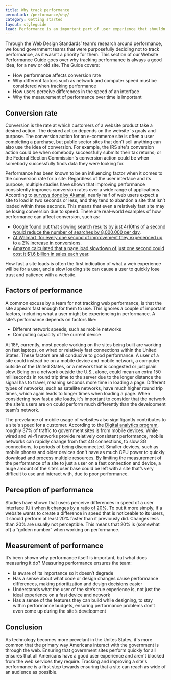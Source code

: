 ```yaml
---
title: Why track performance
permalink: /performance/why/
category: Getting started
layout: styleguide
lead: Performance is an important part of user experience that shouldn’t go unnoticed
---
```


Through the Web Design Standards’ team’s research around performance, we found government teams that were purposefully deciding not to track performance, as it wasn’t  a priority for them. This section of our Website Performance Guide goes over why tracking performance is always a good idea, for a new or old site. The Guide covers:

- How performance affects conversion rate
- Why different factors such as network and computer speed must be considered when tracking performance
- How users perceive differences in the speed of an interface
- Why the measurement of performance over time is important

## Conversion rate

Conversion is the rate at which customers of a website product take a desired action. The desired action depends on the website 's goals and purpose. The conversion action for an e-commerce site is often a user completing a purchase, but public sector sites that don't sell anything can also use the idea of conversion. For example, the IRS site's conversion action could be when somebody successfully submits their tax returns; or the Federal Election Commission's conversion action could be when somebody successfully finds data they were looking for.

Performance has been known to be an influencing factor when it comes to the conversion rate for a site. Regardless of the user interface and its purpose, multiple studies have shown that improving performance consistently improves conversion rates over a wide range of applications. According to [surveys done by Akamai](https://www.akamai.com/us/en/about/news/press/2009-press/akamai-reveals-2-seconds-as-the-new-threshold-of-acceptability-for-ecommerce-web-page-response-times.jsp), nearly half of web users expect a site to load in two seconds or less, and they tend to abandon a site that isn’t loaded within three seconds. This means that even a relatively fast site may be losing conversion due to speed. There are real-world examples of how performance can affect conversion, such as:

- [Google found out that slowing search results by just 4/10ths of a second would reduce the number of searches by 8,000,000 per day](http://www.getelastic.com/site-speed-infographic/).
- [At Walmart, for every one second of improvement they experienced up to a 2% increase in conversions](http://www.webperformancetoday.com/2012/02/28/4-awesome-slides-showing-how-page-speed-correlates-to-business-metrics-at-walmart-com/).
- [Amazon calculated that a page load slowdown of just one second could cost it $1.6 billion in sales each year](https://www.fastcompany.com/1825005/how-one-second-could-cost-amazon-16-billion-sales).

How fast a site loads is often the first indication of what a web experience will be for a user, and a slow loading site can cause a user to quickly lose trust and patience with a website.

## Factors of performance

A common excuse by a team  for not tracking web performance, is that the site appears fast enough for them to use. This ignores a couple of important factors, including what a user might be experiencing in  performance. A site’s performance depends on factors like:

- Different network speeds, such as mobile networks
- Computing capacity of the current device

At 18F, currently, most people working on the sites being built are working on fast laptops, on wired or relatively fast connections within the United States. These factors are all conducive to good performance. A user of a site could instead be on a mobile device and mobile network, a computer outside of the United States, or a network that is congested or just plain slow. Being on a network outside the U.S., alone, could mean an extra 150 milliseconds in round trip time to the server due to the longer distance the signal has to travel, meaning seconds more time in loading a page. Different types of networks, such as satellite networks, have much higher round trip times, which again leads to longer times when loading a page. When considering how fast a site loads, it's important to consider that the network the site's users are on could perform much differently than the development team's network.

The prevelance of mobile usage of websites also signifigantly contributes to a site's speed for a customer. According to the [Digital analytics program](https://analytics.usa.gov/), roughly 37% of traffic to government sites is from mobile devices. While wired and wi-fi networks provide relatively consistent performance, mobile networks can rapidly change from fast 4G connections, to slow 3G connections, to periods of being disconnected. Smaller devices, such as mobile phones and older devices don't have as much CPU power to quickly download and process multiple resources. By limiting the measurement of the performance of a site to just a user on a fast connection and device, a huge amount of the site’s user base could be left with a site that’s very difficult to use and interact with, due to poor performance.

## Perception of performance

Studies have shown that users perceive differences in speed of a user interface (UI) [when it changes by a ratio of 20%](https://www.sitepoint.com/the-perception-of-performance/). To put it more simply, if a website wants to create a difference in speed that is noticeable to its users, it should perform at least 20% faster than it previously did. Changes less than 20% are usually not perceptible. This means that 20% is (somewhat of) a “golden number” when working on performance.

## Measurement of performance

It’s been shown why performance itself is important, but what does measuring it do?
Measuring performance ensures the team:

- Is aware of its importance so it doesn’t degrade
- Has a sense about what code or design changes cause performance differences, making prioritization and design decisions easier
- Understands what the user of the site’s true experience is, not just the ideal experience on a fast device and network
- Has a sense of the features they can build while designing, to stay within performance budgets, ensuring performance problems don’t even come up during the site’s development

## Conclusion

As technology becomes more prevelant in the Unites States, it's more common that the primary way Americans interact with the government is through the web. Ensuring that government sites perform quickly for all ensures that all Americans have a good user experience and aren't blocked from the web services they require. Tracking and improving a site's performance is a first step towards ensuring that a site can reach as wide of an audience as possible.
